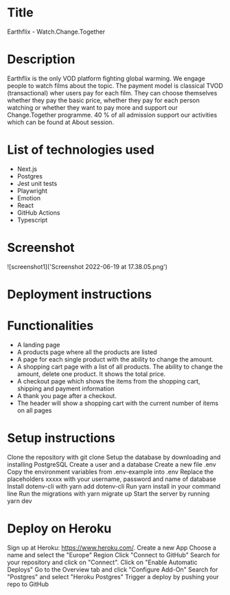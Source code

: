 # Title

Earthflix - Watch.Change.Together

# Description

Earthflix is the only VOD platform fighting global warming. We engage people to watch films about the topic. The payment model is classical TVOD (transactional) wher users pay for each film. They can choose themselves whether they pay the basic price, whether they pay for each person watching or whether they want to pay more and support our Change.Together programme. 40 % of all admission support our activities which can be found at About session.

# List of technologies used

- Next.js
- Postgres
- Jest unit tests
- Playwright
- Emotion
- React
- GitHub Actions
- Typescript

# Screenshot

![screenshot1]('Screenshot 2022-06-19 at 17.38.05.png')

# Deployment instructions

# Functionalities
- A landing page
- A products page where all the products are listed
- A page for each single product with the ability to change the amount.
- A shopping cart page with a list of all products. The ability to change the amount, delete one product. It shows the total price.
- A checkout page which shows the items from the shopping cart, shipping and payment information
- A thank you page after a checkout.
- The header will show a shopping cart with the current number of items on all pages

# Setup instructions
Clone the repository with git clone <repo>
Setup the database by downloading and installing PostgreSQL
Create a user and a database
Create a new file .env
Copy the environment variables from .env-example into .env
Replace the placeholders xxxxx with your username, password and name of database
Install dotenv-cli with yarn add dotenv-cli
Run yarn install in your command line
Run the migrations with yarn migrate up
Start the server by running yarn dev

# Deploy on Heroku
Sign up at Heroku: https://www.heroku.com/.
Create a new App
Choose a name and select the "Europe" Region
Click "Connect to GitHub"
Search for your repository and click on "Connect". Click on "Enable Automatic Deploys"
Go to the Overview tab and click "Configure Add-On"
Search for "Postgres" and select "Heroku Postgres"
Trigger a deploy by pushing your repo to GitHub

